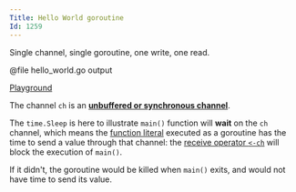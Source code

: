 ```yaml
---
Title: Hello World goroutine
Id: 1259
---
```

Single channel, single goroutine, one write, one read.

@file hello_world.go output

[Playground](https://play.golang.org/p/t-5U31vPcb)

The channel `ch` is an **[unbuffered or synchronous channel](https://golang.org/doc/effective_go.html#channels)**.

The `time.Sleep` is here to illustrate `main()` function will **wait** on the `ch` channel, which means the [function literal](https://golang.org/ref/spec#Function_literals) executed as a goroutine has the time to send a value through that channel: the [receive operator `<-ch`](https://golang.org/ref/spec#Receive_operator) will block the execution of `main()`.

If it didn't, the goroutine would be killed when `main()` exits, and would not have time to send its value.
